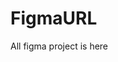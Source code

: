 # FigmaURL
All figma project is here

<p>
  <a href="https://www.figma.com/proto/O4XPB0sBzKxvdw6udyA5Im/Food-Web-App-Design?node-id=1%3A3&scaling=contain&page-id=0%3A1&starting-point-node-id=1%3A3"/> <br/>
  </p>
